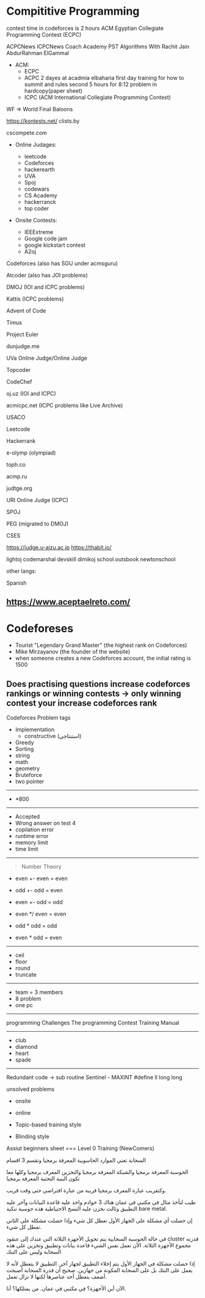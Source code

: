 Compititive Programming
========================
contest time in codeforces  is 2 hours
ACM Egyptian Collegiate Programming Contest (ECPC)


ACPCNews
ICPCNews
Coach Academy
PST
Algorithms With Rachit Jain
AbdurRahman ElGammal


- ACM:
    - ECPC
    - ACPC 2 dayes at acadmia elbaharia first day training for how to summit and rules second 5 hours for 8:12 problem in hardcopy(paper sheet) 
    - ICPC (ACM International Collegiate Programming Contest)


WF => World Final
Baloons




https://kontests.net/
clists.by

cscompete.com


* Online Judages:
    - leetcode
    - Codeforces
    - hackerearth
    - UVA
    - Spoj
    - codewars
    - CS Academy
    - hackerranck
    - top coder

* Onsite Contests:
    - IEEExtreme
    - Google code jam
	- google kickstart contest
    - A2oj


Codeforces (also has SGU under acmsguru)

Atcoder (also has JOI problems)

DMOJ (IOI and ICPC problems)

Kattis (ICPC problems)

Advent of Code

Timus

Project Euler

dunjudge.me

UVa Online Judge/Online Judge

Topcoder

CodeChef

oj.uz (IOI and ICPC)

acmicpc.net (ICPC problems like Live Archive)

USACO

Leetcode

Hackerrank

e-olymp (olympiad)

toph.co

acmp.ru

judtge.org

URI Online Judge (ICPC)

SPOJ

PEG (migrated to DMOJ)

CSES


 https://judge.u-aizu.ac.jp
https://thabit.io/

lightoj
codemarshal
devskill
dimikoj
school.outsbook
newtonschool




other langs:

Spanish

https://www.aceptaelreto.com/
---

# Codeforeses
- Tourist "Legendary Grand Master" (the highest rank on Codeforces)
- Mike Mirzayanov (the founder of the website)
- when someone creates a new Codeforces account, the initial rating is 1500



Does practising questions increase codeforces rankings or winning contests
-> only winning contest your increase codeforces rank
---
Codeforces Problem tags 
- Implementation
    - constructive (استنتاجي)
- Greedy
- Sorting
- string
- math
- geometry
- Bruteforce
- two pointer
---
-  *800
---

- Accepted
- Wrong answer on test 4
- copilation error
- runtime error
- memory limit
- time limit
---
> Number Theory

- even +- even = even
- odd +- odd = even
- even +- odd = odd

- even */ even = even
- odd * odd = odd
- even * odd = even
---
- ceil
- floor
- round
- truncate
---
- team = 3 members
- 8 problem
- one pc
---
programming Challenges The programming Contest Training Manual


---
- club
- diamond
- heart
- spade
---


Redundant code -> sub routine
Sentinel  - MAXINT
#define ll long long

unsolved problems



- onsite
- online




- Topic-based training style
- Blinding style


Assiut beginners sheet === Level 0 Training  (NewComers)


السحابة تعني الموارد الحاسوبية المعرفة برمجيا وتقسم 3 اقسام

الحوسبة المعرفة برمجيا والشبكة المعرفة برمجيا والتخزين المعرف برمجيا وكلها معا تكون البنية التحتية المعرفة برمجيا 

وكتقريب عبارة المعرف برمجيا قريبة من عبارة افتراضي حتى وقت قريب.







طيب لنأخذ مثال في مكتبي في عمان هناك 3 خوادم واحد عليه قاعدة البيانات وآخر عليه التطبيق وثالث نخزن عليه النسخ الاحتياطية هذه حوسبة تنكية bare metal.

إن حصلت أي مشكلة على الجهاز الأول تعطل كل شيء وإذا حصلت مشكلة على الثاني تعطل كل شيء.

في حالة الحوسبة السحابية يتم تحويل الأجهزة الثلاثة التي عندك إلى عنقود cluster
قدرته مجموع الأجهزة الثلاثة. الآن تعمل نفس الشيء قاعدة بيانات وتطبيق وتخزين على هذه السحابة وليس على التنك

إذا حصلت مشكلة في الجهاز الأول يتم إخلاء التطبيق لجهاز آخر. التطبيق لا يتعطل لأنه لا يعمل على التنك بل على السحابة المكونة من جهازين. صحيح أن قدرة السحابة أصبحت أضعف بتعطل أحد عناصرها لكنها لا تزال تعمل.

الآن أين الأجهزة؟ في مكتبي في عمان. من يمتلكها؟ أنا.